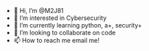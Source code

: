- 👋 Hi, I’m @M2J81
- 👀 I’m interested in Cybersecurity 
- 🌱 I’m currently learning python, a+, security+
- 💞️ I’m looking to collaborate on code
- 📫 How to reach me email me!

<!---
M2J81/M2J81 is a ✨ special ✨ repository because its `README.md` (this file) appears on your GitHub profile.
You can click the Preview link to take a look at your changes.
--->
